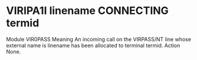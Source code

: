 # VIRIPA1I linename CONNECTING termid
Module
    VIR0PASS
Meaning
    An incoming call on the VIRPASS/NT line whose external name is linename has been allocated to terminal termid.
Action
    None.
